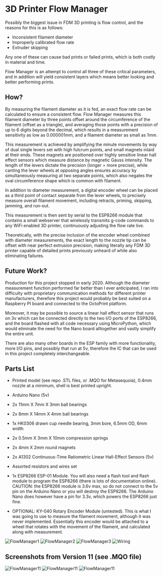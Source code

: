 # 3D Printer Flow Manager

Possibly the biggest issue in FDM 3D printing is flow control, and the reasons for this is as follows:
- Inconsistent filament diameter
- Improperly calibrated flow rate
- Extruder skipping

Any one of these can cause bad prints or failed prints, which is both costly in material and time.

Flow Manager is an attempt to control all three of these critical parameters, and in addition will yield 
consistent layers which means better looking and better performing prints.

## How?
By measuring the filament diameter as it is fed, an exact flow rate can be calculated to ensure
a consistent flow. Flow Manager measures this filament diameter by three points offset around
the circumference of the filament (offset as a triangle), and averaging those points with a 
precision of up to 6 digits beyond the decimal, which results in a measurement sensitivity 
as low as 0.000001mm, and a filament diameter as small as 1mm.

This measurement is achieved by amplifying the minute movements by way of dual single levers set with
high fulcrum points, and small magnets inlaid at their ends. These magnets are positioned over
highly sensitive linear hall effect sensors which measure distance by magnetic Gauss intensity. 
The length of the levers dictate the precision (longer = more precise), while canting the lever wheels at 
opposing angles ensures accuracy by simultaneously measuring at two separate points, which also negates the 
oval circumference shape which is common with filament.

In addition to diameter measurement, a digital encoder wheel can be placed as a third point of
contact separate from the lever wheels, to precisely measure overall filament movement, including retracts,
priming, skipping, jamming, and run-out.

This measurement is then sent by serial to the ESP8266 module that contains a small webserver that wirelessly
transmits g-code commands to any WiFi enabled 3D printer, continuously adjusting the flow rate live.

Theoretically, with the precise inclusion of the encoder wheel combined with diameter measurements, the exact
length to the nozzle tip can be offset with near perfect extrusion precision, making literally any FDM 3D printer
capable of detailed prints previously unheard of while also eliminating failures.

## Future Work?
Production for this project stopped in early 2020. Although the diameter measurement function
performed far better than I ever anticipated, I ran into difficulty with proprietary communication
methods for different printer manufacturers, therefore this project would probably be best suited on a
Raspberry PI board and connected to the OctoPrint platform.

Moreover, it may be possible to source a linear hall effect sensor that runs on 3v which can be connected
directly to the two I/O ports of the ESP8266, and the board flashed with all code necessary using MicroPython,
which would eliminate the need for the Nano board alltogether and vastly simplify the entire unit.

There are also many other boards in the ESP family with more functionality, more I/O pins, and possibly
that run at 5v, therefore the IC that can be used in this project completely interchangeable.

## Parts List
- Printed model (see repo .STL files, or .MQO for Metasequoia), 0.4mm nozzle at a minimum, shell is best printed upright.
- Arduino Nano (5v)
- 2x 11mm X 7mm X 3mm ball bearings
- 2x 8mm X 14mm X 4mm ball bearings
- 1x HK0306 drawn cup needle bearing, 3mm bore, 6.5mm OD, 6mm width
- 2x 0.5mm X 3mm X 10mm compression springs
- 2x 4mm X 2mm round magnets
- 2x A1302 Continuous-Time Ratiometric Linear Hall-Effect Sensors (5v)
- Assorted resistors and wires set
- 1x ESP8266 ESP-01 Module. You will also need a flash tool and flash module to program the ESP8266 (there is lots of documentation online). CAUTION: the ESP8266 module is 3.6v max, so do not connect to the 5v pin on the Arduino Nano or you will destroy the ESP8266. The Arduino Nano does however have a pin for 3.3v, which powers the ESP8266 just fine.

- OPTIONAL: KY-040 Rotary Encoder Module (untested). This is what I was going to use to measure the filament movement,
although it was never implemented. Essentially this encoder would be attached to a wheel that rotates with the
movement of the filament, and calculated along with measurement.

![FlowManager1](https://github.com/TimIsabella/3D_Printer_Flow_Manager/blob/main/FlowManager1.jpg)
![FlowManager2](https://github.com/TimIsabella/3D_Printer_Flow_Manager/blob/main/FlowManager2.jpg)
![FlowManager3](https://github.com/TimIsabella/3D_Printer_Flow_Manager/blob/main/FlowManager3.jpg)
![Wiring](https://github.com/TimIsabella/3D_Printer_Flow_Manager/blob/main/Arduino%20Nano%20to%20ESP8266%20wiring.jpg)

## Screenshots from Version 11 (see .MQO file)
![FlowManager11](https://github.com/TimIsabella/3D_Printer_Flow_Manager/blob/main/Version%2011-1.png)
![FlowManager11](https://github.com/TimIsabella/3D_Printer_Flow_Manager/blob/main/Version%2011-2.png)
![FlowManager11](https://github.com/TimIsabella/3D_Printer_Flow_Manager/blob/main/Version%2011-3.png)

